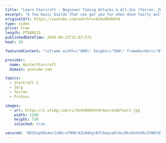 ```yaml
---
title: "Learn Starcraft - Beginner Timing Attacks & All-Ins (Terran, Zerg & Protoss)"
excerpt: "A few basic builds that can get you far when done fairly well. Also important is how not to overextend and lose everything."
originalUrl: https://youtube.com/watch?v=8xOuROdh6t0
type: video
price: Free
length: PT58M11S
publishedDateTime: 2018-09-21T22:07:57Z
heat: 50

featuredContent: "<iframe width=\"800\" height=\"500\" frameborder=\"0\" src=\"https://www.youtube.com/embed/8xOuROdh6t0\" allow=\"accelerometer; autoplay; encrypted-media; gyroscope; picture-in-picture\" allowfullscreen></iframe>"

provider:
  name: WinterStarcraft
  domain: youtube.com

topics:
  - StarCraft 2
  - Zerg
  - Terran
  - Protoss

images:
  - url: https://i.ytimg.com/vi/8xOuROdh6t0/maxresdefault.jpg
    width: 1280
    height: 720
    isCached: true

secured: "0O5InpVOe4wr2z0Kruf9HKr4Zu68hgl6Vl9npcoD+Ve/0hcDoVV4Rv37W9JdSV0T3AdTIIR02vlmOkk/1IyG9cFf4KsgRrptiZ04VJ0YGY0ANghh9PLYRmnQfaHvg7HPItkfvwFlsBCbbLZ71KrinmIPL+Tsv5dUenuA2TJQpk7FqKJDDJTnUbGx32nNYnH00Mfxs6EQn/nD+377P/vD4llnHCgMyoO8oUic8n45OUqYKkNa5GV7eXA4BcsbhW29HdsrXmdA/tMBBKpaTtL1yw6R/AEg/sXZPtVgiu0pFY0Yj85NBmjb0QUPiyHiUHUBGm422yjmloAGPJ/cIujVErHqHmzTs50fmXqcGttRI9DfZgPpIZntZF7/Fe4tHILxfkLwnwSK9u9UI05XJh/BBxw7CTbK9yAUjhzJskHi/24=;P85U1VKyRXpeqYz8jCgD2g=="
---
```


